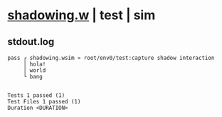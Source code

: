# [shadowing.w](../../../../../examples/tests/valid/shadowing.w) | test | sim

## stdout.log
```log
pass ┌ shadowing.wsim » root/env0/test:capture shadow interaction
     │ hola!
     │ world
     └ bang
 
 
Tests 1 passed (1)
Test Files 1 passed (1)
Duration <DURATION>
```

